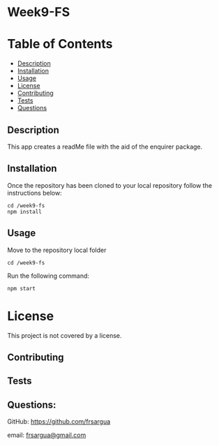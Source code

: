 # Week9-FS

# Table of Contents

- [Description](#description)
- [Installation](#Installation)
- [Usage](#Usage)
- [License](#License)
- [Contributing](#Contributing)
- [Tests](#Tests)
- [Questions](#Questions)

## Description

This app creates a readMe file with the aid of the enquirer package.

## Installation

Once the repository has been cloned to your local repository follow the instructions below:

```
cd /week9-fs
npm install
```

## Usage

Move to the repository local folder

```
cd /week9-fs
```

Run the following command:

```
npm start
```

# License

This project is not covered by a license.

## Contributing

## Tests

## Questions:

GitHub: https://github.com/frsargua

email: frsargua@gmail.com
